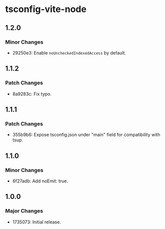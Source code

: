 # tsconfig-vite-node

## 1.2.0

### Minor Changes

- 29250e3: Enable `noUncheckedIndexedAccess` by default.

## 1.1.2

### Patch Changes

- 8a9283c: Fix typo.

## 1.1.1

### Patch Changes

- 355b9b6: Expose tsconfig.json under "main" field for compatibility with tsup.

## 1.1.0

### Minor Changes

- 6f27adb: Add noEmit: true.

## 1.0.0

### Major Changes

- 1735073: Initial release.
